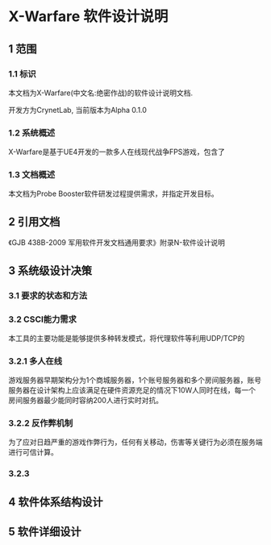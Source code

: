 # X-Warfare 软件设计说明
## 1 范围
### 1.1 标识
本文档为X-Warfare(中文名:绝密作战)的软件设计说明文档.

开发方为CrynetLab, 当前版本为Alpha 0.1.0

### 1.2 系统概述
X-Warfare是基于UE4开发的一款多人在线现代战争FPS游戏，包含了

### 1.3 文档概述
本文档为Probe Booster软件研发过程提供需求，并指定开发目标。

## 2 引用文档
《GJB 438B-2009 军用软件开发文档通用要求》附录N-软件设计说明

## 3 系统级设计决策
### 3.1 要求的状态和方法

### 3.2 CSCI能力需求
本工具的主要功能是能够提供多种转发模式，将代理软件等利用UDP/TCP的
### 3.2.1 多人在线
游戏服务器早期架构分为1个商城服务器，1个账号服务器和多个房间服务器，账号服务器在设计架构上应该满足在硬件资源充足的情况下10W人同时在线，每一个房间服务器最少能同时容纳200人进行实时对抗。
### 3.2.2 反作弊机制
为了应对日趋严重的游戏作弊行为，任何有关移动，伤害等关键行为必须在服务端进行可信计算。
### 3.2.3 
## 4 软件体系结构设计
## 5 软件详细设计